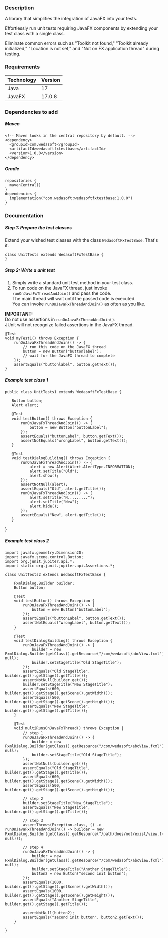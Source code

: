### Description

A library that simplifies the integration of JavaFX into your tests.

Effortlessly run unit tests requiring JavaFX components by extending your test class with a single class.

Eliminate common errors such as "Toolkit not found," "Toolkit already initialized," "Location is not set," and "Not on
FX application thread" during testing.

### Requirements

| Technology | Version |
|------------|---------|
| Java       | 17      |
| JavaFX     | 17.0.8  |

### Dependencies to add

##### Maven

    <!-- Maven looks in the central repository by default. -->
    <dependency>
      <groupId>com.wedasoft</groupId>
      <artifactId>wedasoftfxtestbase</artifactId>
      <version>1.0.0</version>
    </dependency>

##### Gradle

    repositories {
      mavenCentral()
    }
    dependencies {
      implementation("com.wedasoft:wedasoftfxtestbase:1.0.0")
    }

### Documentation

##### Step 1: Prepare the test classes

Extend your wished test classes with the class <code>WedasoftFxTestBase</code>. That's it.

    class UnitTests extends WedasoftFxTestBase { 
    }

##### Step 2: Write a unit test

1. Simply write a standard unit test method in your test class.
2. To run code on the JavaFX thread, just invoke <code>runOnJavaFxThreadAndJoin()</code> and pass the code.<br>
   The main thread will wait until the passed code is executed.<br>
   You can invoke <code>runOnJavaFxThreadAndJoin()</code> as often as you like.

<b>IMPORTANT:</b> <br>
Do not use assertions in <code>runOnJavaFxThreadAndJoin()</code>.<br>
JUnit will not recognize failed assertions in the JavaFX thread.

    @Test
    void myTest1() throws Exception {
        runOnJavaFxThreadAndJoin(() -> {
            // run this code on the JavaFX thread
            button = new Button("buttonlabel");
            // wait for the JavaFX thread to complete
        });
        assertEquals("buttonlabel", button.getText());
    }

##### Example test class 1

    public class UnitTests1 extends WedasoftFxTestBase {
   
       Button button;
       Alert alert;
   
       @Test
       void testButton() throws Exception {
           runOnJavaFxThreadAndJoin(() -> {
               button = new Button("buttonLabel");
           });
           assertEquals("buttonLabel", button.getText());
           assertNotEquals("wrongLabel", button.getText());
       }
   
       @Test
       void testDialogBuilding() throws Exception {
           runOnJavaFxThreadAndJoin(() -> {
               alert = new Alert(Alert.AlertType.INFORMATION);
               alert.setTitle("Old");
               alert.show();
           });
           assertNotNull(alert);
           assertEquals("Old", alert.getTitle());
           runOnJavaFxThreadAndJoin(() -> {
               alert.setTitle("N.........");
               alert.setTitle("New");
               alert.hide();
           });
           assertEquals("New", alert.getTitle());
       }

}

##### Example test class 2

    import javafx.geometry.Dimension2D;
    import javafx.scene.control.Button;
    import org.junit.jupiter.api.*;
    import static org.junit.jupiter.api.Assertions.*;

    class UnitTests2 extends WedasoftFxTestBase {
    
        FxmlDialog.Builder builder;
        Button button;
    
        @Test
        void testButton() throws Exception {
            runOnJavaFxThreadAndJoin(() -> {
                button = new Button("buttonLabel");
            });
            assertEquals("buttonLabel", button.getText());
            assertNotEquals("wrongLabel", button.getText());
        }

        @Test
        void testDialogBuilding() throws Exception {
            runOnJavaFxThreadAndJoin(() -> {
                builder = new FxmlDialog.Builder(getClass().getResource("/com/wedasoft/abcView.fxml"), null);
                builder.setStageTitle("Old StageTitle");
            });
            assertEquals("Old StageTitle", builder.get().getStage().getTitle());
            assertNotNull(builder.get());
            builder.setStageTitle("New StageTitle");
            assertEquals(600, builder.get().getStage().getScene().getWidth());
            assertEquals(500, builder.get().getStage().getScene().getHeight());
            assertEquals("New StageTitle", builder.get().getStage().getTitle());
        }

        @Test
        void multiRunsOnJavaFxThread() throws Exception {
            // step 1
            runOnJavaFxThreadAndJoin(() -> {
                builder = new FxmlDialog.Builder(getClass().getResource("/com/wedasoft/abcView.fxml"), null);
                builder.setStageTitle("Old StageTitle");
            });
            assertNotNull(builder.get());
            assertEquals("Old StageTitle", builder.get().getStage().getTitle());
            assertEquals(600, builder.get().getStage().getScene().getWidth());
            assertEquals(500, builder.get().getStage().getScene().getHeight());

            // step 2
            builder.setStageTitle("New StageTitle");
            assertEquals("New StageTitle", builder.get().getStage().getTitle());
    
            // step 3
            assertThrows(Exception.class, () -> runOnJavaFxThreadAndJoin(() -> builder = new FxmlDialog.Builder(getClass().getResource("/path/does/not/exist/view.fxml"), null)));
    
            // step 4
            runOnJavaFxThreadAndJoin(() -> {
                builder = new FxmlDialog.Builder(getClass().getResource("/com/wedasoft/abcView.fxml"), null);
                builder.setStageTitle("Another StageTitle");
                button2 = new Button("second init button");
            });
            assertEquals(1000, builder.get().getStage().getScene().getWidth());
            assertEquals(1000, builder.get().getStage().getScene().getHeight());
            assertEquals("Another StageTitle", builder.get().getStage().getTitle());
            
            assertNotNull(button2);
            assertEquals("second init button", button2.getText());
        }

    }
  

